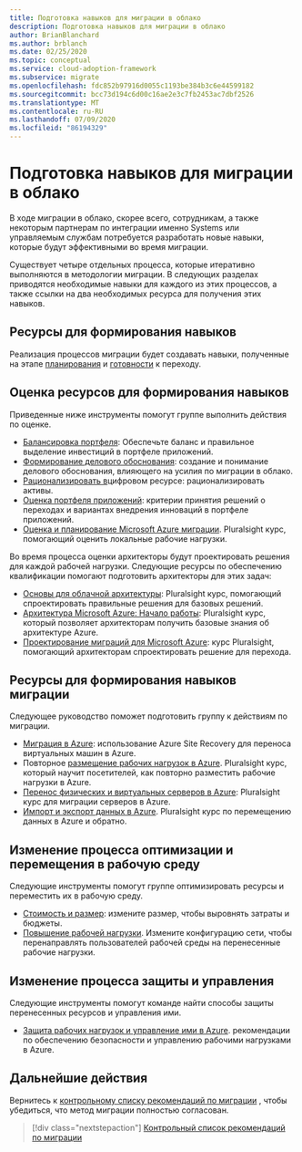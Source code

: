 ```yaml
---
title: Подготовка навыков для миграции в облако
description: Подготовка навыков для миграции в облако
author: BrianBlanchard
ms.author: brblanch
ms.date: 02/25/2020
ms.topic: conceptual
ms.service: cloud-adoption-framework
ms.subservice: migrate
ms.openlocfilehash: fdc852b97916d0055c1193be384b3c6e44599182
ms.sourcegitcommit: bcc73d194c6d00c16ae2e3c7fb2453ac7dbf2526
ms.translationtype: MT
ms.contentlocale: ru-RU
ms.lasthandoff: 07/09/2020
ms.locfileid: "86194329"
---
```

<!-- cSpell:ignore Getting Started -->

# <a name="skills-readiness-for-cloud-migration"></a>Подготовка навыков для миграции в облако

В ходе миграции в облако, скорее всего, сотрудникам, а также некоторым партнерам по интеграции именно Systems или управляемым службам потребуется разработать новые навыки, которые будут эффективными во время миграции.

Существует четыре отдельных процесса, которые итеративно выполняются в методологии миграции. В следующих разделах приводятся необходимые навыки для каждого из этих процессов, а также ссылки на два необходимых ресурса для получения этих навыков.

## <a name="prerequisites-skilling-resources"></a>Ресурсы для формирования навыков

Реализация процессов миграции будет создавать навыки, полученные на этапе [планирования](../strategy/suggested-skills.md) и [готовности](../organize/suggested-skills.md) к переходу.

## <a name="assess-skilling-resources"></a>Оценка ресурсов для формирования навыков

Приведенные ниже инструменты помогут группе выполнить действия по оценке.

- [Балансировка портфеля](../strategy/balance-the-portfolio.md): Обеспечьте баланс и правильное выделение инвестиций в портфеле приложений.
- [Формирование делового обоснования](../strategy/cloud-migration-business-case.md): создание и понимание делового обоснования, влияющего на усилия по миграции в облако.
- [Рационализировать в](../digital-estate/rationalize.md)цифровом ресурсе: рационализировать активы.
- [Оценка портфеля приложений](https://docs.microsoft.com/learn/modules/app-and-infra-migration-and-modernization): критерии принятия решений о переходах и вариантах внедрения инноваций в портфеле приложений.
- [Оценка и планирование Microsoft Azure миграции](https://www.pluralsight.com/courses/microsoft-azure-migration-assessing-planning). Pluralsight курс, помогающий оценить локальные рабочие нагрузки.

Во время процесса оценки архитекторы будут проектировать решения для каждой рабочей нагрузки. Следующие ресурсы по обеспечению квалификации помогают подготовить архитекторы для этих задач:

- [Основы для облачной архитектуры](https://www.pluralsight.com/courses/cloud-architecture-foundations): Pluralsight курс, помогающий спроектировать правильные решения для базовых решений.
- [Архитектура Microsoft Azure: Начало работы](https://www.pluralsight.com/courses/azure-architecture-getting-started): Pluralsight курс, который позволяет архитекторам получить базовые знания об архитектуре Azure.
- [Проектирование миграций для Microsoft Azure](https://www.pluralsight.com/courses/microsoft-azure-migrations-designing): курс Pluralsight, помогающий архитекторам спроектировать решение для перехода.

## <a name="migrate-skilling-resources"></a>Ресурсы для формирования навыков миграции

Следующее руководство поможет подготовить группу к действиям по миграции.

- [Миграция в Azure](https://docs.microsoft.com/azure/site-recovery/migrate-tutorial-on-premises-azure): использование Azure Site Recovery для переноса виртуальных машин в Azure.
- Повторное [размещение рабочих нагрузок в Azure](https://www.pluralsight.com/courses/microsoft-azure-workloads-rehosting). Pluralsight курс, который научит посетителей, как повторно разместить рабочие нагрузки в Azure.
- [Перенос физических и виртуальных серверов в Azure](https://www.pluralsight.com/courses/microsoft-azure-migrating-physical-virtual-servers): Pluralsight курс для миграции серверов в Azure.
- [Импорт и экспорт данных в Azure](https://www.pluralsight.com/courses/microsoft-azure-import-export-data). Pluralsight курс по перемещению данных в Azure и обратно.

## <a name="optimize-and-promote-process-changes"></a>Изменение процесса оптимизации и перемещения в рабочую среду

Следующие инструменты помогут группе оптимизировать ресурсы и переместить их в рабочую среду.

- [Стоимость и размер](./azure-best-practices/migrate-best-practices-costs.md): измените размер, чтобы выровнять затраты и бюджеты.
- [Повышение рабочей нагрузки](./azure-best-practices/migrate-best-practices-networking.md). Измените конфигурацию сети, чтобы перенаправлять пользователей рабочей среды на перенесенные рабочие нагрузки.

## <a name="secure-and-manage-process-changes"></a>Изменение процесса защиты и управления

Следующие инструменты помогут команде найти способы защиты перенесенных ресурсов и управления ими.

- [Защита рабочих нагрузок и управление ими в Azure](./azure-best-practices/migrate-best-practices-security-management.md). рекомендации по обеспечению безопасности и управлению рабочими нагрузками в Azure.

## <a name="next-steps"></a>Дальнейшие действия

Вернитесь к [контрольному списку рекомендаций по миграции](./azure-best-practices/index.md) , чтобы убедиться, что метод миграции полностью согласован.

> [!div class="nextstepaction"]
> [Контрольный список рекомендаций по миграции](./index.md)
